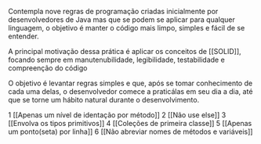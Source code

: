 Contempla nove regras de programação criadas inicialmente por desenvolvedores de Java mas que se podem se aplicar para qualquer linguagem, o objetivo é manter o código mais limpo, simples e fácil de se entender. 

A principal motivação dessa prática é aplicar os conceitos de [[SOLID]], focando sempre em manutenubilidade, legibilidade, testabilidade e compreenção do código

O objetivo é levantar regras simples e que, após se tomar conhecimento de cada uma delas, o desenvolvedor comece a praticálas em seu dia a dia, até que se torne um hábito natural durante o desenvolvimento.

1 [[Apenas um nível de identação por método]]
2 [[Não use else]]
3 [[Envolva os tipos primitivos]]
4 [[Coleções de primeira classe]] 
5 [[Apenas um ponto(seta) por linha]]
6 [[Não abreviar nomes de métodos e variáveis]]

